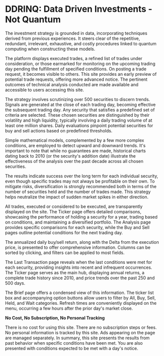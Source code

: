 # DDRINQ: Data Driven Investments - Not Quantum

The investment strategy is grounded in data, incorporating techniques derived from previous experiences.
It steers clear of the repetitive, redundant, irrelevant, exhaustive, and costly procedures
linked to quantum computing when constructing these models.

The platform displays executed trades, a refined list of trades under consideration,
or those earmarked for monitoring on the upcoming trading day pending the fulfillment of specified conditions.
On posting a trade request, it becomes visible to others.
This site provides an early preview of potential trade requests, offering more advanced notice.
The pertinent outcomes of technical analysis conducted are made available and accessible to users accessing this site.

The strategy involves scrutinizing over 500 securities to discern trends.
Signals are generated at the close of each trading day, becoming effective the subsequent trading day.
Any security that satisfies a predefined set of criteria are selected.
These chosen securities are distinguished by their volatility and high liquidity,
typically involving a daily trading volume of at least one million shares.
Daily evaluations pinpoint potential securities for buy and sell actions based on predefined thresholds.

Simple mathematical models, complemented by a few more complex conditions, are employed to detect upward and downward trends.
It's important to note that while no guarantees are made, historical charts dating back to 2010 (or the security's addition date)
illustrate the effectiveness of the analysis over the past decade across all chosen securities.

The results indicate success over the long term for each individual security, even though specific trades may not always be profitable on their own.
To mitigate risks, diversification is strongly recommended both in terms of the number of securities held and the number of trades made.
This strategy helps neutralize the impact of sudden market spikes in either direction.

All trades, executed or considered to be executed, are transparently displayed on the site.
The Ticker page offers detailed comparisons, showcasing the performance of holding a security for a year,
trading based on conditions, and maintaining a diversified portfolio.
The Analysis page provides specific comparisons for each security,
while the Buy and Sell pages outline potential conditions for the next trading day.

The annualized daily buy/sell return, along with the Delta from the execution price, is presented to offer comprehensive information.
Columns can be sorted by clicking, and filters can be applied to most fields.

The Last Transaction page reveals when the last conditions were met for each security,
providing insights into recent and infrequent occurrences.
The Ticker page serves as the main hub, displaying annual returns, a complete trade history since 2010,
and price trends over the past 250 and 500 days.

The Brief page offers a condensed view of this information.
The ticker list box and accompanying option buttons allow users to filter by All, Buy, Sell, Held, and Wait categories.
Refresh times are conveniently displayed on the menu, occurring a few hours after the prior day's market close.

**No Cost, No Subscription, No Personal Tracking**

There is no cost for using this site.
There are no subscription steps or fees.
No personal information is tracked by this site.
Ads appearing on the page are managed separately.
In summary, this site presents the results from past behavior when specific conditions have been met.
You are also presented with conditions expected to be met with a day's notice.